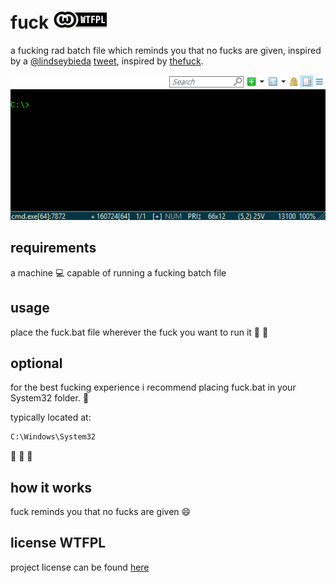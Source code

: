 # fuck [![WTFPL][license-badge]](LICENSE)

a fucking rad batch file which reminds you that no fucks are given, inspired by a [@lindseybieda](https://twitter.com/lindseybieda) [tweet](https://twitter.com/lindseybieda/status/767807738562871296), inspired by [thefuck](https://github.com/nvbn/thefuck/).

[![gif with the fucking example][examples-link]][examples-link]

## requirements

a machine :computer: capable of running a fucking batch file 

## usage

place the fuck.bat file wherever the fuck you want to run it :fu: :fu: 

## optional

for the best fucking experience i recommend placing fuck.bat in your System32 folder. :page_facing_up:

typically located at: 

```cmd
C:\Windows\System32
```

:clap: :clap: :clap:

## how it works

fuck reminds you that no fucks are given :smile:

## license WTFPL

project license can be found [here](LICENSE)

[examples-link]:   https://github.com/joshschmelzle/fuck/blob/master/example.gif
[license-badge]:   https://github.com/joshschmelzle/fuck/blob/master/wtfpl-badge-1.png
